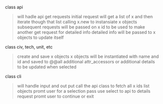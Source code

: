 class api
> will hadle api get requests
> initial request will get a list of x and then iterate though that list calling x.new to instansiate x objects
> subsequent requests will be passed on x id to be used to make another get request for detailed info
> detailed info will be passed to x objects to update itself

class civ, tech, unit, etc
> create and save x objects
> x objects will be instantiated with name and id and saved to @@all
> additional attr_accessors or additional details to be updated when selected

class cli
> will handle input and out put
> call the api class to fetch all x ids
> list objects
> promt user for a selection
> pass use select to api to details request
> promt user to continue or exit